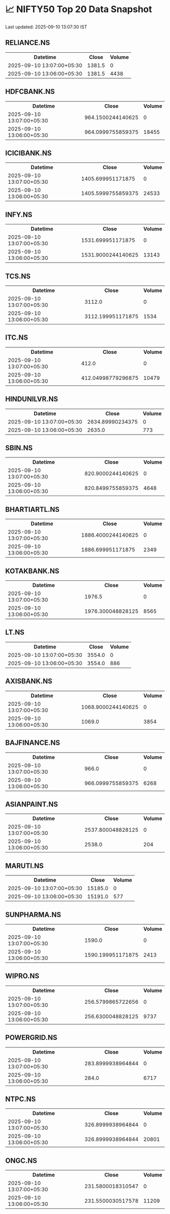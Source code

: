 # 📈 NIFTY50 Top 20 Data Snapshot

Last updated: 2025-09-10 13:07:30 IST

## RELIANCE.NS

<table>
  <tr><th>Datetime</th><th>Close</th><th>Volume</th></tr>
  <tr><td>2025-09-10 13:07:00+05:30</td><td>1381.5</td><td>0</td></tr>
  <tr><td>2025-09-10 13:06:00+05:30</td><td>1381.5</td><td>4438</td></tr>
</table>

## HDFCBANK.NS

<table>
  <tr><th>Datetime</th><th>Close</th><th>Volume</th></tr>
  <tr><td>2025-09-10 13:07:00+05:30</td><td>964.1500244140625</td><td>0</td></tr>
  <tr><td>2025-09-10 13:06:00+05:30</td><td>964.0999755859375</td><td>18455</td></tr>
</table>

## ICICIBANK.NS

<table>
  <tr><th>Datetime</th><th>Close</th><th>Volume</th></tr>
  <tr><td>2025-09-10 13:07:00+05:30</td><td>1405.699951171875</td><td>0</td></tr>
  <tr><td>2025-09-10 13:06:00+05:30</td><td>1405.5999755859375</td><td>24533</td></tr>
</table>

## INFY.NS

<table>
  <tr><th>Datetime</th><th>Close</th><th>Volume</th></tr>
  <tr><td>2025-09-10 13:07:00+05:30</td><td>1531.699951171875</td><td>0</td></tr>
  <tr><td>2025-09-10 13:06:00+05:30</td><td>1531.9000244140625</td><td>13143</td></tr>
</table>

## TCS.NS

<table>
  <tr><th>Datetime</th><th>Close</th><th>Volume</th></tr>
  <tr><td>2025-09-10 13:07:00+05:30</td><td>3112.0</td><td>0</td></tr>
  <tr><td>2025-09-10 13:06:00+05:30</td><td>3112.199951171875</td><td>1534</td></tr>
</table>

## ITC.NS

<table>
  <tr><th>Datetime</th><th>Close</th><th>Volume</th></tr>
  <tr><td>2025-09-10 13:07:00+05:30</td><td>412.0</td><td>0</td></tr>
  <tr><td>2025-09-10 13:06:00+05:30</td><td>412.04998779296875</td><td>10479</td></tr>
</table>

## HINDUNILVR.NS

<table>
  <tr><th>Datetime</th><th>Close</th><th>Volume</th></tr>
  <tr><td>2025-09-10 13:07:00+05:30</td><td>2634.89990234375</td><td>0</td></tr>
  <tr><td>2025-09-10 13:06:00+05:30</td><td>2635.0</td><td>773</td></tr>
</table>

## SBIN.NS

<table>
  <tr><th>Datetime</th><th>Close</th><th>Volume</th></tr>
  <tr><td>2025-09-10 13:07:00+05:30</td><td>820.9000244140625</td><td>0</td></tr>
  <tr><td>2025-09-10 13:06:00+05:30</td><td>820.8499755859375</td><td>4648</td></tr>
</table>

## BHARTIARTL.NS

<table>
  <tr><th>Datetime</th><th>Close</th><th>Volume</th></tr>
  <tr><td>2025-09-10 13:07:00+05:30</td><td>1886.4000244140625</td><td>0</td></tr>
  <tr><td>2025-09-10 13:06:00+05:30</td><td>1886.699951171875</td><td>2349</td></tr>
</table>

## KOTAKBANK.NS

<table>
  <tr><th>Datetime</th><th>Close</th><th>Volume</th></tr>
  <tr><td>2025-09-10 13:07:00+05:30</td><td>1976.5</td><td>0</td></tr>
  <tr><td>2025-09-10 13:06:00+05:30</td><td>1976.300048828125</td><td>8565</td></tr>
</table>

## LT.NS

<table>
  <tr><th>Datetime</th><th>Close</th><th>Volume</th></tr>
  <tr><td>2025-09-10 13:07:00+05:30</td><td>3554.0</td><td>0</td></tr>
  <tr><td>2025-09-10 13:06:00+05:30</td><td>3554.0</td><td>886</td></tr>
</table>

## AXISBANK.NS

<table>
  <tr><th>Datetime</th><th>Close</th><th>Volume</th></tr>
  <tr><td>2025-09-10 13:07:00+05:30</td><td>1068.9000244140625</td><td>0</td></tr>
  <tr><td>2025-09-10 13:06:00+05:30</td><td>1069.0</td><td>3854</td></tr>
</table>

## BAJFINANCE.NS

<table>
  <tr><th>Datetime</th><th>Close</th><th>Volume</th></tr>
  <tr><td>2025-09-10 13:07:00+05:30</td><td>966.0</td><td>0</td></tr>
  <tr><td>2025-09-10 13:06:00+05:30</td><td>966.0999755859375</td><td>6268</td></tr>
</table>

## ASIANPAINT.NS

<table>
  <tr><th>Datetime</th><th>Close</th><th>Volume</th></tr>
  <tr><td>2025-09-10 13:07:00+05:30</td><td>2537.800048828125</td><td>0</td></tr>
  <tr><td>2025-09-10 13:06:00+05:30</td><td>2538.0</td><td>204</td></tr>
</table>

## MARUTI.NS

<table>
  <tr><th>Datetime</th><th>Close</th><th>Volume</th></tr>
  <tr><td>2025-09-10 13:07:00+05:30</td><td>15185.0</td><td>0</td></tr>
  <tr><td>2025-09-10 13:06:00+05:30</td><td>15191.0</td><td>577</td></tr>
</table>

## SUNPHARMA.NS

<table>
  <tr><th>Datetime</th><th>Close</th><th>Volume</th></tr>
  <tr><td>2025-09-10 13:07:00+05:30</td><td>1590.0</td><td>0</td></tr>
  <tr><td>2025-09-10 13:06:00+05:30</td><td>1590.199951171875</td><td>2413</td></tr>
</table>

## WIPRO.NS

<table>
  <tr><th>Datetime</th><th>Close</th><th>Volume</th></tr>
  <tr><td>2025-09-10 13:07:00+05:30</td><td>256.5799865722656</td><td>0</td></tr>
  <tr><td>2025-09-10 13:06:00+05:30</td><td>256.6300048828125</td><td>9737</td></tr>
</table>

## POWERGRID.NS

<table>
  <tr><th>Datetime</th><th>Close</th><th>Volume</th></tr>
  <tr><td>2025-09-10 13:07:00+05:30</td><td>283.8999938964844</td><td>0</td></tr>
  <tr><td>2025-09-10 13:06:00+05:30</td><td>284.0</td><td>6717</td></tr>
</table>

## NTPC.NS

<table>
  <tr><th>Datetime</th><th>Close</th><th>Volume</th></tr>
  <tr><td>2025-09-10 13:07:00+05:30</td><td>326.8999938964844</td><td>0</td></tr>
  <tr><td>2025-09-10 13:06:00+05:30</td><td>326.8999938964844</td><td>20801</td></tr>
</table>

## ONGC.NS

<table>
  <tr><th>Datetime</th><th>Close</th><th>Volume</th></tr>
  <tr><td>2025-09-10 13:07:00+05:30</td><td>231.5800018310547</td><td>0</td></tr>
  <tr><td>2025-09-10 13:06:00+05:30</td><td>231.5500030517578</td><td>11209</td></tr>
</table>


